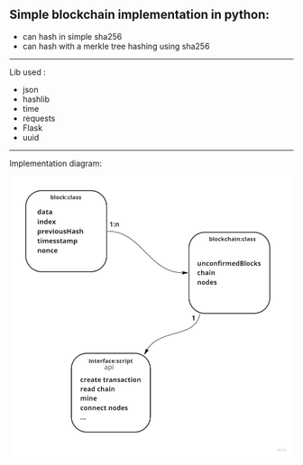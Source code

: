 ## Simple blockchain implementation in python:

- can hash in simple sha256
- can hash with a merkle tree hashing using sha256

<hr>
Lib used :

- json
- hashlib
- time
- requests
- Flask
- uuid
<hr>
Implementation diagram:

<p align="center">
  <img src="https://github.com/IliasElabbassi/Blockchain/blob/master/images/diagram_simple.jpg?raw=true" width="500" height="500" />
</p>
